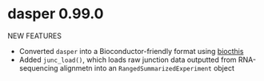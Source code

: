 # dasper 0.99.0

NEW FEATURES

* Converted `dasper` into a Bioconductor-friendly format using [biocthis](https://lcolladotor.github.io/biocthis/)
* Added `junc_load()`, which loads raw junction data outputted from RNA-sequencing alignmetn into an `RangedSummarizedExperiment` object



